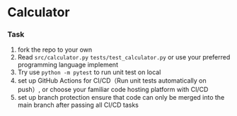 # Calculator

### Task

1. fork the repo to your own
2. Read `src/calculator.py` `tests/test_calculator.py` or use your preferred programming language implement
3. Try use `python -m pytest` to run unit test on local
4. set up GitHub Actions for CI/CD（Run unit tests automatically on push）, or choose your familiar code hosting platform with CI/CD
5. set up branch protection ensure that code can only be merged into the main branch after passing all CI/CD tasks

